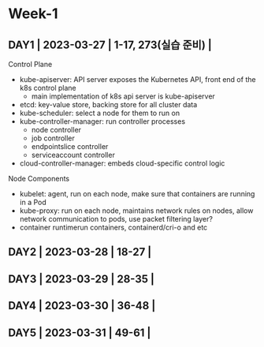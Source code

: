 # Week-1

## DAY1 | 2023-03-27 | 1-17, 273(실습 준비) |

Control Plane
* kube-apiserver: API server exposes the Kubernetes API, front end of the k8s control plane
  * main implementation of k8s api server is kube-apiserver
* etcd: key-value store, backing store for all cluster data
* kube-scheduler: select a node for them to run on
* kube-controller-manager: run controller processes
  * node controller
  * job controller
  * endpointslice controller
  * serviceaccount controller
* cloud-controller-manager: embeds cloud-specific control logic

Node Components
* kubelet: agent, run on each node, make sure that containers are running in a Pod
* kube-proxy: run on each node, maintains network rules on nodes, allow network communication to pods, use packet filtering layer?
* container runtimerun containers, containerd/cri-o and etc

## DAY2 | 2023-03-28 | 18-27 |
## DAY3 | 2023-03-29 | 28-35 |
## DAY4 | 2023-03-30 | 36-48 |
## DAY5 | 2023-03-31 | 49-61 |
